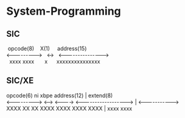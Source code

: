 # System-Programming
## SIC

&nbsp;opcode(8)&nbsp;&nbsp;&nbsp;&nbsp;X(1)&nbsp;&nbsp;&nbsp;&nbsp;&nbsp;address(15)  
<--------->&nbsp;&nbsp;&nbsp;<->&nbsp;&nbsp;&nbsp;<--------------->  
&nbsp;&nbsp;xxxx xxxx&nbsp;&nbsp;&nbsp;&nbsp;&nbsp;&nbsp;&nbsp;x&nbsp;&nbsp;&nbsp;&nbsp;&nbsp;&nbsp;xxxxxxxxxxxxxxx  


## SIC/XE 

 opcode(6)     ni     xbpe         address(12)     |   extend(8)  
<--------->   <-->   <---->   <------------------> | <----------->  
 XXXX   XX     XX     XXXX     XXXX   XXXX   XXXX  |  xxxx   xxxx  
